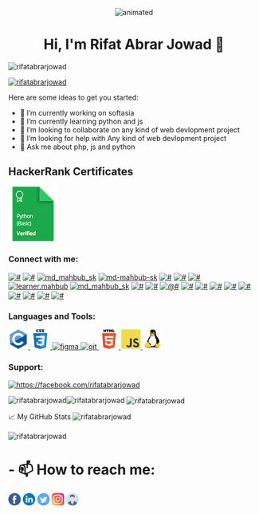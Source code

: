 
<p align="center">
  <img src="https://user-images.githubusercontent.com/72505989/138610176-b3a677dd-3379-459d-adaa-84b227496430.gif" alt="animated" />
</p>


<h1 align="center">Hi, I'm Rifat Abrar Jowad 👋</h1>
<!--
**rifatabrarjowad/rifatabrarjowad** is a ✨ _special_ ✨ repository because its `README.md` (this file) appears on your GitHub profile.
-->
<p align="left"> <img src="https://komarev.com/ghpvc/?username=rifatabrarjowad&label=Profile%20views&color=0e75b6&style=flat" alt="rifatabrarjowad" /> </p>

<p align="left"> <a href="https://github.com/ryo-ma/github-profile-trophy"><img src="https://github-profile-trophy.vercel.app/?username=rifatabrarjowad" alt="rifatabrarjowad" /></a> </p>

Here are some ideas to get you started:

- 🔭 I’m currently working on softasia
- 🌱 I’m currently learning python and js
- 👯 I’m looking to collaborate on any kind of web devlopment project
- 🤔 I’m looking for help  with Any kind of web devlopment project
- 💬 Ask me about php, js and python

## HackerRank Certificates

<a href="./assets/images/car/py_basic.png">
    <img src="./assets/images/Badges/python_basic_skill.png" alt="Python (Basic) Certificate"/>
</a>
<h3 align="left">Connect with me:</h3>
<p align="left">
<a href="https://codepen.io/rifatabrarjowad" target="blank"><img align="center" src="https://cdn.jsdelivr.net/npm/simple-icons@3.0.1/icons/codepen.svg" alt="#" height="30" width="40" /></a>
<a href="https://dev.to/rifatabrarjowad" target="blank"><img align="center" src="https://cdn.jsdelivr.net/npm/simple-icons@3.0.1/icons/dev-dot-to.svg" alt="#" height="30" width="40" /></a>
<a href="https://twitter.com/rifatabrarjowad" target="blank"><img align="center" src="https://cdn.jsdelivr.net/npm/simple-icons@3.0.1/icons/twitter.svg" alt="md_mahbub_sk" height="30" width="40" /></a>
<a href="https://linkedin.com/in/rifatabrarjowad" target="blank"><img align="center" src="https://cdn.jsdelivr.net/npm/simple-icons@3.0.1/icons/linkedin.svg" alt="md-mahbub-sk" height="30" width="40" /></a>
<a href="https://stackoverflow.com/users/14369930/rifat-abrar-jowad?tab=profile" target="blank"><img align="center" src="https://cdn.jsdelivr.net/npm/simple-icons@3.0.1/icons/stackoverflow.svg" alt="#" height="30" width="40" /></a>
<a href="https://codesandbox.com/rifatabrarjowad" target="blank"><img align="center" src="https://cdn.jsdelivr.net/npm/simple-icons@3.0.1/icons/codesandbox.svg" alt="#" height="30" width="40" /></a>
<a href="https://kaggle.com/rifatabrarjowad" target="blank"><img align="center" src="https://cdn.jsdelivr.net/npm/simple-icons@3.0.1/icons/kaggle.svg" alt="#" height="30" width="40" /></a>
<a href="https://fb.com/rifatabrarjowad" target="blank"><img align="center" src="https://cdn.jsdelivr.net/npm/simple-icons@3.0.1/icons/facebook.svg" alt="learner.mahbub" height="30" width="40" /></a>
<a href="https://instagram.com/rifatabrarjowad" target="blank"><img align="center" src="https://cdn.jsdelivr.net/npm/simple-icons@3.0.1/icons/instagram.svg" alt="md_mahbub_sk" height="30" width="40" /></a>
<a href="https://dribbble.com/rifatabrarjowad" target="blank"><img align="center" src="https://cdn.jsdelivr.net/npm/simple-icons@3.0.1/icons/dribbble.svg" alt="#" height="30" width="40" /></a>
<a href="https://www.behance.net/rifatabrarjowad" target="blank"><img align="center" src="https://cdn.jsdelivr.net/npm/simple-icons@3.0.1/icons/behance.svg" alt="#" height="30" width="40" /></a>
<a href="https://medium.com/@rifatabrarjowad" target="blank"><img align="center" src="https://cdn.jsdelivr.net/npm/simple-icons@3.0.1/icons/medium.svg" alt="@#" height="30" width="40" /></a>
<a href="https://www.youtube.com/c/RifatAbrarJowad" target="blank"><img align="center" src="https://cdn.jsdelivr.net/npm/simple-icons@3.0.1/icons/youtube.svg" alt="#" height="30" width="40" /></a>
<a href="https://www.codechef.com/users/rifatabrarjowad" target="blank"><img align="center" src="https://cdn.jsdelivr.net/npm/simple-icons@3.1.0/icons/codechef.svg" alt="#" height="30" width="40" /></a>
<a href="https://www.hackerrank.com/rajdiprifat2004" target="blank"><img align="center" src="https://cdn.jsdelivr.net/npm/simple-icons@3.0.1/icons/hackerrank.svg" alt="#" height="30" width="40" /></a>
<a href="https://codeforces.com/profile/rifatabrarjowad" target="blank"><img align="center" src="https://cdn.jsdelivr.net/npm/simple-icons@3.0.1/icons/codeforces.svg" alt="#" height="30" width="40" /></a>
<a href="https://www.leetcode.com/rifatabrarjowad" target="blank"><img align="center" src="https://cdn.jsdelivr.net/npm/simple-icons@3.0.1/icons/leetcode.svg" alt="#" height="30" width="40" /></a>
<a href="https://www.hackerearth.com/rajdiprifat2004" target="blank"><img align="center" src="https://cdn.jsdelivr.net/npm/simple-icons@3.0.1/icons/hackerearth.svg" alt="#" height="30" width="40" /></a>
<a href="https://auth.geeksforgeeks.org/user/rifatabrarjowad" target="blank"><img align="center" src="https://cdn.jsdelivr.net/npm/simple-icons@3.0.1/icons/geeksforgeeks.svg" alt="#" height="30" width="40" /></a>
<a href="https://www.topcoder.com/members/rifatabrarjowad" target="blank"><img align="center" src="https://cdn.jsdelivr.net/npm/simple-icons@3.0.1/icons/topcoder.svg" alt="#" height="30" width="40" /></a>
<a href="https://discord.gg/rifatabrarjowad" target="blank"><img align="center" src="https://cdn.jsdelivr.net/npm/simple-icons@3.0.1/icons/discord.svg" alt="#" height="30" width="40" /></a>
</p>

<h3 align="left">Languages and Tools:</h3>
<p align="left"> <a href="https://www.cprogramming.com/" target="_blank"> <img src="https://raw.githubusercontent.com/devicons/devicon/master/icons/c/c-original.svg" alt="c" width="40" height="40"/> </a> <a href="https://www.w3schools.com/css/" target="_blank"> <img src="https://raw.githubusercontent.com/devicons/devicon/master/icons/css3/css3-original-wordmark.svg" alt="css3" width="40" height="40"/> </a> <a href="https://www.figma.com/" target="_blank"> <img src="https://www.vectorlogo.zone/logos/figma/figma-icon.svg" alt="figma" width="40" height="40"/> </a>  <a href="https://git-scm.com/" target="_blank"> <img src="https://www.vectorlogo.zone/logos/git-scm/git-scm-icon.svg" alt="git" width="40" height="40"/> </a> <a href="https://www.w3.org/html/" target="_blank"> <img src="https://raw.githubusercontent.com/devicons/devicon/master/icons/html5/html5-original-wordmark.svg" alt="html5" width="40" height="40"/> </a> <a href="https://developer.mozilla.org/en-US/docs/Web/JavaScript" target="_blank"> <img src="https://raw.githubusercontent.com/devicons/devicon/master/icons/javascript/javascript-original.svg" alt="javascript" width="40" height="40"/> </a> <a href="https://www.linux.org/" target="_blank"> <img src="https://raw.githubusercontent.com/devicons/devicon/master/icons/linux/linux-original.svg" alt="linux" width="40" height="40"/> </a> </p>

<h3 align="left">Support:</h3>
<p><a href="https://www.buymeacoffee.com/rifatabrarjowad"> <img  src="https://cdn.buymeacoffee.com/buttons/v2/default-yellow.png" height="50" width="210" alt="https://facebook.com/rifatabrarjowad" /></a></p>
<p><img align="left" src="https://activity-graph.herokuapp.com/graph?username=rifatabrarjowad" alt="rifatabrarjowad" /></p>
<p><img align="left" src="https://github-readme-stats.vercel.app/api/top-langs?username=rifatabrarjowad&show_icons=true&locale=en&layout=compact" alt="rifatabrarjowad" /></p>
<p>&nbsp;<img align="center" src="https://github-readme-stats.vercel.app/api?username=rifatabrarjowad&show_icons=true&locale=en" alt="rifatabrarjowad" /></p>
📈 My GitHub Stats

<img src="https://github-readme-stats.vercel.app/api?username=rifatabrarjowad&show_icons=true&theme=gotham&card_width=600" alt="rifatabrarjowad" />
<p><img align="center" src="https://github-readme-streak-stats.herokuapp.com/?user=rifatabrarjowad&" alt="rifatabrarjowad" /></p>



# - 📫 How to reach me: 
[<img src="./assets/images/facebook.svg" width="25"/>](https://www.facebook.com/rifatabrarjowad/)
[<img src="./assets/images/linkedin.svg" width="25"/>](https://www.linkedin.com/in/rifatabrarjowad/) 
[<img src="./assets/images/twitter.svg" width="25"/>](https://twitter.com/rifatabrarjowad)
[<img src="./assets/images/instagram.svg"  width="25"/>](https://www.instagram.com/rifatabrarjowad/)
[<img src="./assets/images/profile.svg"  width="25"/>](#)
